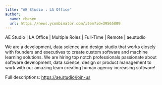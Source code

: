 ```yaml
---
title: "AE Studio : LA Office"
author:
  name: rbesen
  url: https://news.ycombinator.com/item?id=39565809
---
```

AE Studio | LA Office | Multiple Roles | Full-Time | Remote | ae.studio

We are a development, data science and design studio that works closely with founders and executives to create custom software and machine learning solutions.
We are hiring top notch professionals passionate about software development, data science, design or product management to work with our amazing team creating human agency increasing software!

Full descriptions: <a href="https:&#x2F;&#x2F;ae.studio&#x2F;join-us" rel="nofollow">https:&#x2F;&#x2F;ae.studio&#x2F;join-us</a>
